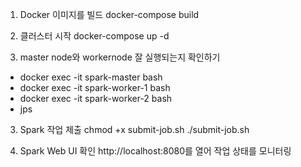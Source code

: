 1. Docker 이미지를 빌드
docker-compose build

2. 클러스터 시작
docker-compose up -d

3. master node와 workernode 잘 실행되는지 확인하기
- docker exec -it spark-master bash
- docker exec -it spark-worker-1 bash
- docker exec -it spark-worker-2 bash
- jps

3. Spark 작업 제출
chmod +x submit-job.sh
./submit-job.sh

4. Spark Web UI 확인
http://localhost:8080를 열어 작업 상태를 모니터링